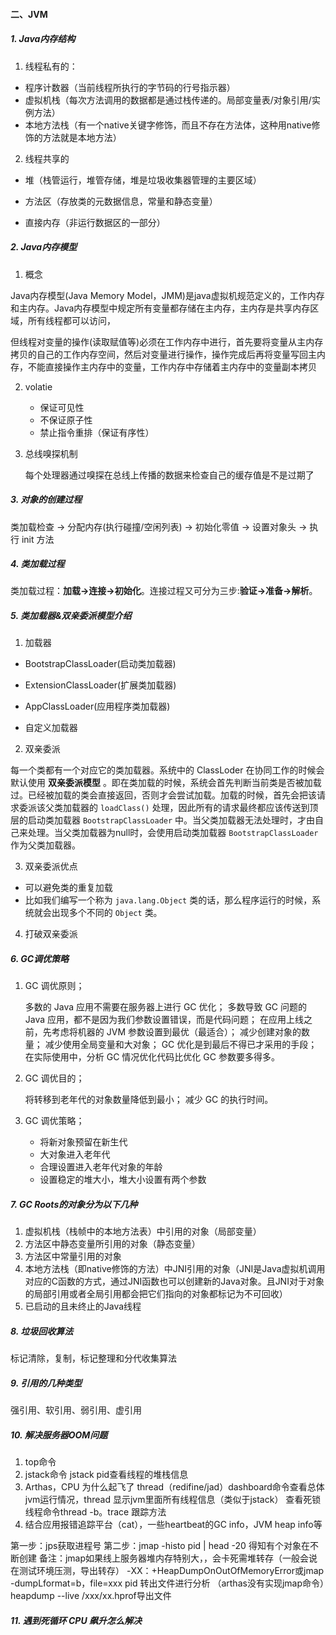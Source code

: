 #### 二、JVM

##### 1. Java内存结构

1. 线程私有的：

- 程序计数器（当前线程所执行的字节码的行号指示器）
- 虚拟机栈（每次方法调用的数据都是通过栈传递的。局部变量表/对象引用/实例方法）
- 本地方法栈（有一个native关键字修饰，而且不存在方法体，这种用native修饰的方法就是本地方法）

2. 线程共享的

- 堆（栈管运行，堆管存储，堆是垃圾收集器管理的主要区域）

- 方法区（存放类的元数据信息，常量和静态变量）

- 直接内存（非运行数据区的一部分）

##### 2. Java内存模型

1. 概念

Java内存模型(Java Memory Model，JMM)是java虚拟机规范定义的，工作内存和主内存。Java内存模型中规定所有变量都存储在主内存，主内存是共享内存区域，所有线程都可以访问，

但线程对变量的操作(读取赋值等)必须在工作内存中进行，首先要将变量从主内存拷贝的自己的工作内存空间，然后对变量进行操作，操作完成后再将变量写回主内存，不能直接操作主内存中的变量，工作内存中存储着主内存中的变量副本拷贝

2. volatie

   - 保证可见性
   - 不保证原子性
   - 禁止指令重排（保证有序性）

3. 总线嗅探机制

   每个处理器通过嗅探在总线上传播的数据来检查自己的缓存值是不是过期了

##### 3. 对象的创建过程

类加载检查 -> 分配内存(执行碰撞/空闲列表) -> 初始化零值 -> 设置对象头 -> 执行 init 方法

##### 4. 类加载过程

类加载过程：**加载->连接->初始化**。连接过程又可分为三步:**验证->准备->解析**。

##### 5. 类加载器&双亲委派模型介绍

1. 加载器

- BootstrapClassLoader(启动类加载器) 

- ExtensionClassLoader(扩展类加载器)

- AppClassLoader(应用程序类加载器)

- 自定义加载器

2. 双亲委派

每一个类都有一个对应它的类加载器。系统中的 ClassLoder 在协同工作的时候会默认使用 **双亲委派模型** 。即在类加载的时候，系统会首先判断当前类是否被加载过。已经被加载的类会直接返回，否则才会尝试加载。加载的时候，首先会把该请求委派该父类加载器的 `loadClass()` 处理，因此所有的请求最终都应该传送到顶层的启动类加载器 `BootstrapClassLoader` 中。当父类加载器无法处理时，才由自己来处理。当父类加载器为null时，会使用启动类加载器 `BootstrapClassLoader` 作为父类加载器。

3. 双亲委派优点

- 可以避免类的重复加载
- 比如我们编写一个称为 `java.lang.Object` 类的话，那么程序运行的时候，系统就会出现多个不同的 `Object` 类。

4. 打破双亲委派

##### 6. GC调优策略

1. GC 调优原则；

   多数的 Java 应用不需要在服务器上进行 GC 优化； 多数导致 GC 问题的 Java 应用，都不是因为我们参数设置错误，而是代码问题； 在应用上线之前，先考虑将机器的 JVM 参数设置到最优（最适合）； 减少创建对象的数量； 减少使用全局变量和大对象； GC 优化是到最后不得已才采用的手段； 在实际使用中，分析 GC 情况优化代码比优化 GC 参数要多得多。

2. GC 调优目的；

   将转移到老年代的对象数量降低到最小； 减少 GC 的执行时间。

3. GC 调优策略；

   - 将新对象预留在新生代
   - 大对象进入老年代
   - 合理设置进入老年代对象的年龄
   - 设置稳定的堆大小，堆大小设置有两个参数

##### 7. GC Roots的对象分为以下几种

1. 虚拟机栈（栈帧中的本地方法表）中引用的对象（局部变量）
2. 方法区中静态变量所引用的对象（静态变量）
3. 方法区中常量引用的对象
4. 本地方法栈（即native修饰的方法）中JNI引用的对象（JNI是Java虚拟机调用对应的C函数的方式，通过JNI函数也可以创建新的Java对象。且JNI对于对象的局部引用或者全局引用都会把它们指向的对象都标记为不可回收）
5. 已启动的且未终止的Java线程

##### 8. 垃圾回收算法

标记清除，复制，标记整理和分代收集算法

##### 9. 引用的几种类型

强引用、软引用、弱引用、虚引用

##### 10. 解决服务器OOM问题

1. top命令
2. jstack命令 jstack pid查看线程的堆栈信息
3. Arthas，CPU 为什么起飞了 thread（redifine/jad）dashboard命令查看总体jvm运行情况，thread 显示jvm里面所有线程信息（类似于jstack）  查看死锁线程命令thread -b。trace 跟踪方法
4. 结合应用报错追踪平台（cat），一些heartbeat的GC info，JVM heap info等

第一步：jps获取进程号 
第二步：jmap -histo pid | head -20 得知有个对象在不断创建 
备注：jmap如果线上服务器堆内存特别大，，会卡死需堆转存（一般会说在测试环境压测，导出转存） 
-XX：+HeapDumpOnOutOfMemoryError或jmap -dumpLformat=b，file=xxx pid 转出文件进行分析 
（arthas没有实现jmap命令）heapdump --live /xxx/xx.hprof导出文件

##### 11. 遇到死循环 CPU 飙升怎么解决


